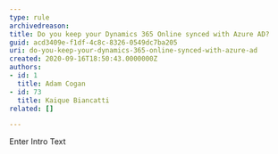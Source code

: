 ```yaml
---
type: rule
archivedreason: 
title: Do you keep your Dynamics 365 Online synced with Azure AD?
guid: acd3409e-f1df-4c8c-8326-0549dc7ba205
uri: do-you-keep-your-dynamics-365-online-synced-with-azure-ad
created: 2020-09-16T18:50:43.0000000Z
authors:
- id: 1
  title: Adam Cogan
- id: 73
  title: Kaique Biancatti
related: []

---
```



Enter Intro Text
<br><excerpt class='endintro'></excerpt><br>



